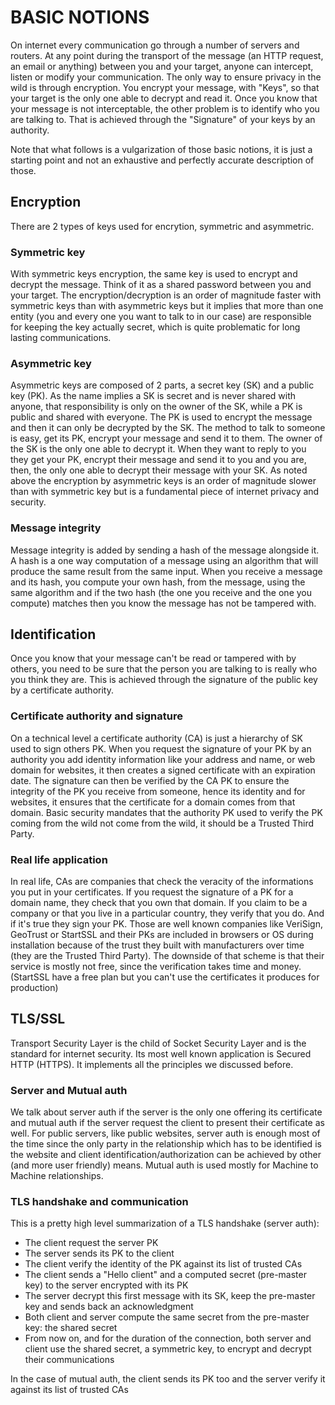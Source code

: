 # BASIC NOTIONS
On internet every communication go through a number of servers and routers. At any point during the transport of the message (an HTTP request, an email or anything) between you and your target, anyone can intercept, listen or modify your communication.
The only way to ensure privacy in the wild is through encryption. You encrypt your message, with "Keys", so that your target is the only one able to decrypt and read it.
Once you know that your message is not interceptable, the other problem is to identify who you are talking to. That is achieved through the "Signature" of your keys by an authority.

Note that what follows is a vulgarization of those basic notions, it is just a starting point and not an exhaustive and perfectly accurate description of those.

## Encryption
There are 2 types of keys used for encrytion, symmetric and asymmetric.

### Symmetric key
With symmetric keys encryption, the same key is used to encrypt and decrypt the message. Think of it as a shared password between you and your target. The encryption/decryption is an order of magnitude faster with symmetric keys than with asymmetric keys but it implies that more than one entity (you and every one you want to talk to in our case) are responsible for keeping the key actually secret, which is quite problematic for long lasting communications.

### Asymmetric key
Asymmetric keys are composed of 2 parts, a secret key (SK) and a public key (PK). As the name implies a SK is secret and is never shared with anyone, that responsibility is only on the owner of the SK, while a PK is public and shared with everyone.
The PK is used to encrypt the message and then it can only be decrypted by the SK. The method to talk to someone is easy, get its PK, encrypt your message and send it to them. The owner of the SK is the only one able to decrypt it. When they want to reply to you they get your PK, encrypt their message and send it to you and you are, then, the only one able to decrypt their message with your SK.
As noted above the encryption by asymmetric keys is an order of magnitude slower than with symmetric key but is a fundamental piece of internet privacy and security.

### Message integrity
Message integrity is added by sending a hash of the message alongside it.
A hash is a one way computation of a message using an algorithm that will produce the same result from the same input. When you receive a message and its hash, you compute your own hash, from the message, using the same algorithm and if the two hash (the one you receive and the one you compute) matches then you know the message has not be tampered with.

## Identification
Once you know that your message can't be read or tampered with by others, you need to be sure that the person you are talking to is really who you think they are. This is achieved through the signature of the public key by a certificate authority.

### Certificate authority and signature
On a technical level a certificate authority (CA) is just a hierarchy of SK used to sign others PK.
When you request the signature of your PK by an authority you add identity information like your address and name, or web domain for websites, it then creates a signed certificate with an expiration date. The signature can then be verified by the CA PK to ensure the integrity of the PK you receive from someone, hence its identity and for websites, it ensures that the certificate for a domain comes from that domain.
Basic security mandates that the authority PK used to verify the PK coming from the wild not come from the wild, it should be a Trusted Third Party.

### Real life application
In real life, CAs are companies that check the veracity of the informations you put in your certificates. 
If you request the signature of a PK for a domain name, they check that you own that domain. If you claim to be a company or that you live in a particular country, they verify that you do. And if it's true they sign your PK.
Those are well known companies like VeriSign, GeoTrust or StartSSL and their PKs are included in browsers or OS during installation because of the trust they built with manufacturers over time (they are the Trusted Third Party).
The downside of that scheme is that their service is mostly not free, since the verification takes time and money. (StartSSL have a free plan but you can't use the certificates it produces for production)

## TLS/SSL
Transport Security Layer is the child of Socket Security Layer and is the standard for internet security. Its most well known application is Secured HTTP (HTTPS). It implements all the principles we discussed before.

### Server and Mutual auth
We talk about server auth if the server is the only one offering its certificate and mutual auth if the server request the client to present their certificate as well.
For public servers, like public websites, server auth is enough most of the time since the only party in the relationship which has to be identified is the website and client identification/authorization can be achieved by other (and more user friendly) means. Mutual auth is used mostly for Machine to Machine relationships.

### TLS handshake and communication
This is a pretty high level summarization of a TLS handshake (server auth):
- The client request the server PK
- The server sends its PK to the client
- The client verify the identity of the PK against its list of trusted CAs
- The client sends a "Hello client" and a computed secret (pre-master key) to the server encrypted with its PK
- The server decrypt this first message with its SK, keep the pre-master key and sends back an acknowledgment
- Both client and server compute the same secret from the pre-master key: the shared secret
- From now on, and for the duration of the connection, both server and client use the shared secret, a symmetric key, to encrypt and decrypt their communications

In the case of mutual auth, the client sends its PK too and the server verify it against its list of trusted CAs